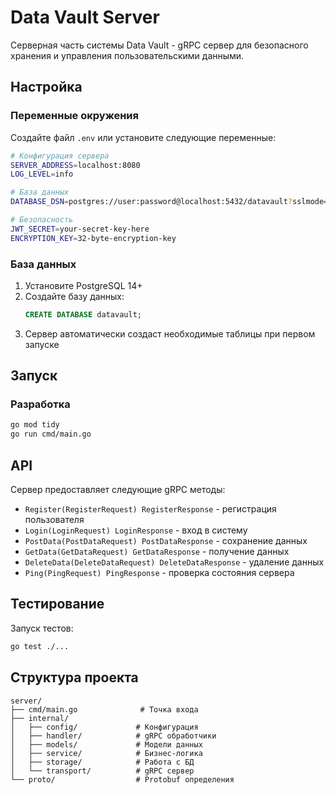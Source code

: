 # Data Vault Server

Серверная часть системы Data Vault - gRPC сервер для безопасного хранения и управления пользовательскими данными.

## Настройка

### Переменные окружения

Создайте файл `.env` или установите следующие переменные:

```bash
# Конфигурация сервера
SERVER_ADDRESS=localhost:8080
LOG_LEVEL=info

# База данных
DATABASE_DSN=postgres://user:password@localhost:5432/datavault?sslmode=disable

# Безопасность
JWT_SECRET=your-secret-key-here
ENCRYPTION_KEY=32-byte-encryption-key
```

### База данных

1. Установите PostgreSQL 14+
2. Создайте базу данных:
   ```sql
   CREATE DATABASE datavault;
   ```
3. Сервер автоматически создаст необходимые таблицы при первом запуске

## Запуск

### Разработка

```bash
go mod tidy
go run cmd/main.go
```

## API

Сервер предоставляет следующие gRPC методы:

- `Register(RegisterRequest) RegisterResponse` - регистрация пользователя
- `Login(LoginRequest) LoginResponse` - вход в систему
- `PostData(PostDataRequest) PostDataResponse` - сохранение данных
- `GetData(GetDataRequest) GetDataResponse` - получение данных
- `DeleteData(DeleteDataRequest) DeleteDataResponse` - удаление данных
- `Ping(PingRequest) PingResponse` - проверка состояния сервера

## Тестирование

Запуск тестов:

```bash
go test ./...
```

## Структура проекта

```
server/
├── cmd/main.go              # Точка входа
├── internal/
│   ├── config/             # Конфигурация
│   ├── handler/            # gRPC обработчики
│   ├── models/             # Модели данных
│   ├── service/            # Бизнес-логика
│   ├── storage/            # Работа с БД
│   └── transport/          # gRPC сервер
└── proto/                  # Protobuf определения
```